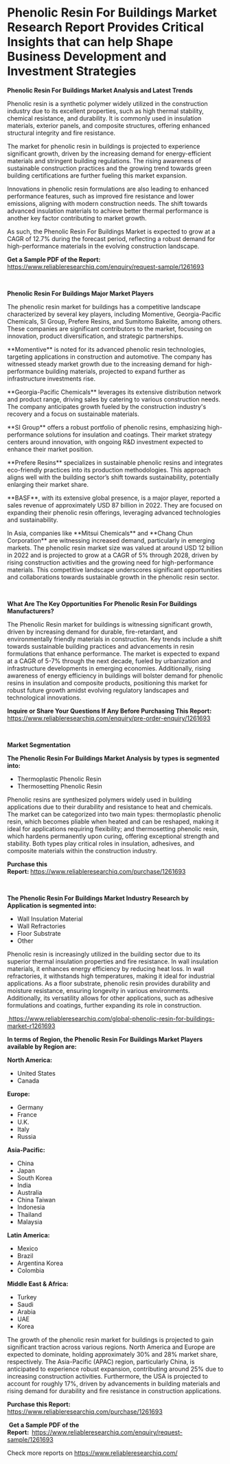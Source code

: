 <p><h1>Phenolic Resin For Buildings Market Research Report Provides Critical Insights that can help Shape Business Development and Investment Strategies</h1></p><p><strong>Phenolic Resin For Buildings Market Analysis and Latest Trends</strong></p>
<p><p>Phenolic resin is a synthetic polymer widely utilized in the construction industry due to its excellent properties, such as high thermal stability, chemical resistance, and durability. It is commonly used in insulation materials, exterior panels, and composite structures, offering enhanced structural integrity and fire resistance. </p><p>The market for phenolic resin in buildings is projected to experience significant growth, driven by the increasing demand for energy-efficient materials and stringent building regulations. The rising awareness of sustainable construction practices and the growing trend towards green building certifications are further fueling this market expansion. </p><p>Innovations in phenolic resin formulations are also leading to enhanced performance features, such as improved fire resistance and lower emissions, aligning with modern construction needs. The shift towards advanced insulation materials to achieve better thermal performance is another key factor contributing to market growth. </p><p>As such, the Phenolic Resin For Buildings Market is expected to grow at a CAGR of 12.7% during the forecast period, reflecting a robust demand for high-performance materials in the evolving construction landscape.</p></p>
<p><strong>Get a Sample PDF of the Report:&nbsp;</strong> <a href="https://www.reliableresearchiq.com/enquiry/request-sample/1261693?utm_campaign=2101&utm_medium=2&utm_source=Github&utm_content=ia&utm_term=02022025&utm_id=phenolic-resin-for-buildings">https://www.reliableresearchiq.com/enquiry/request-sample/1261693</a></p>
<p>&nbsp;</p>
<p><strong>Phenolic Resin For Buildings Major Market Players</strong></p>
<p><p>The phenolic resin market for buildings has a competitive landscape characterized by several key players, including Momentive, Georgia-Pacific Chemicals, SI Group, Prefere Resins, and Sumitomo Bakelite, among others. These companies are significant contributors to the market, focusing on innovation, product diversification, and strategic partnerships.</p><p>**Momentive** is noted for its advanced phenolic resin technologies, targeting applications in construction and automotive. The company has witnessed steady market growth due to the increasing demand for high-performance building materials, projected to expand further as infrastructure investments rise.</p><p>**Georgia-Pacific Chemicals** leverages its extensive distribution network and product range, driving sales by catering to various construction needs. The company anticipates growth fueled by the construction industry's recovery and a focus on sustainable materials.</p><p>**SI Group** offers a robust portfolio of phenolic resins, emphasizing high-performance solutions for insulation and coatings. Their market strategy centers around innovation, with ongoing R&D investment expected to enhance their market position.</p><p>**Prefere Resins** specializes in sustainable phenolic resins and integrates eco-friendly practices into its production methodologies. This approach aligns well with the building sector’s shift towards sustainability, potentially enlarging their market share.</p><p>**BASF**, with its extensive global presence, is a major player, reported a sales revenue of approximately USD 87 billion in 2022. They are focused on expanding their phenolic resin offerings, leveraging advanced technologies and sustainability.</p><p>In Asia, companies like **Mitsui Chemicals** and **Chang Chun Corporation** are witnessing increased demand, particularly in emerging markets. The phenolic resin market size was valued at around USD 12 billion in 2022 and is projected to grow at a CAGR of 5% through 2028, driven by rising construction activities and the growing need for high-performance materials. This competitive landscape underscores significant opportunities and collaborations towards sustainable growth in the phenolic resin sector.</p></p>
<p>&nbsp;</p>
<p><strong>What Are The Key Opportunities For Phenolic Resin For Buildings Manufacturers?</strong></p>
<p><p>The Phenolic Resin market for buildings is witnessing significant growth, driven by increasing demand for durable, fire-retardant, and environmentally friendly materials in construction. Key trends include a shift towards sustainable building practices and advancements in resin formulations that enhance performance. The market is expected to expand at a CAGR of 5-7% through the next decade, fueled by urbanization and infrastructure developments in emerging economies. Additionally, rising awareness of energy efficiency in buildings will bolster demand for phenolic resins in insulation and composite products, positioning this market for robust future growth amidst evolving regulatory landscapes and technological innovations.</p></p>
<p><strong>Inquire or Share Your Questions If Any Before Purchasing This Report:</strong> <a href="https://www.reliableresearchiq.com/enquiry/pre-order-enquiry/1261693?utm_campaign=2101&utm_medium=2&utm_source=Github&utm_content=ia&utm_term=02022025&utm_id=phenolic-resin-for-buildings">https://www.reliableresearchiq.com/enquiry/pre-order-enquiry/1261693</a></p>
<p>&nbsp;</p>
<p><strong>Market Segmentation</strong></p>
<p><strong>The Phenolic Resin For Buildings Market Analysis by types is segmented into:</strong></p>
<p><ul><li>Thermoplastic Phenolic Resin</li><li>Thermosetting Phenolic Resin</li></ul></p>
<p><p>Phenolic resins are synthesized polymers widely used in building applications due to their durability and resistance to heat and chemicals. The market can be categorized into two main types: thermoplastic phenolic resin, which becomes pliable when heated and can be reshaped, making it ideal for applications requiring flexibility; and thermosetting phenolic resin, which hardens permanently upon curing, offering exceptional strength and stability. Both types play critical roles in insulation, adhesives, and composite materials within the construction industry.</p></p>
<p><strong>Purchase this Report:&nbsp;</strong><a href="https://www.reliableresearchiq.com/purchase/1261693?utm_campaign=2101&utm_medium=2&utm_source=Github&utm_content=ia&utm_term=02022025&utm_id=phenolic-resin-for-buildings">https://www.reliableresearchiq.com/purchase/1261693</a></p>
<p>&nbsp;</p>
<p><strong>The Phenolic Resin For Buildings Market Industry Research by Application is segmented into:</strong></p>
<p><ul><li>Wall Insulation Material</li><li>Wall Refractories</li><li>Floor Substrate</li><li>Other</li></ul></p>
<p><p>Phenolic resin is increasingly utilized in the building sector due to its superior thermal insulation properties and fire resistance. In wall insulation materials, it enhances energy efficiency by reducing heat loss. In wall refractories, it withstands high temperatures, making it ideal for industrial applications. As a floor substrate, phenolic resin provides durability and moisture resistance, ensuring longevity in various environments. Additionally, its versatility allows for other applications, such as adhesive formulations and coatings, further expanding its role in construction.</p></p>
<p><a href="https://www.reliableresearchiq.com/global-phenolic-resin-for-buildings-market-r1261693?utm_campaign=2101&utm_medium=2&utm_source=Github&utm_content=ia&utm_term=02022025&utm_id=phenolic-resin-for-buildings">&nbsp;https://www.reliableresearchiq.com/global-phenolic-resin-for-buildings-market-r1261693</a></p>
<p><strong>In terms of Region, the Phenolic Resin For Buildings Market Players available by Region are:</strong></p>
<p>
    <p> <strong> North America: </strong>
        <ul>
            <li>United States</li>
            <li>Canada</li>
        </ul>
        </p> 
    <p> <strong> Europe: </strong>
        <ul>
            <li>Germany</li>
            <li>France</li>
            <li>U.K.</li>
            <li>Italy</li>
            <li>Russia</li>
        </ul>
        </p> 
    <p> <strong> Asia-Pacific: </strong>
        <ul>
            <li>China</li>
            <li>Japan</li>
            <li>South Korea</li>
            <li>India</li>
            <li>Australia</li>
            <li>China Taiwan</li>
            <li>Indonesia</li>
            <li>Thailand</li>
            <li>Malaysia</li>
        </ul>
        </p> 
    <p> <strong> Latin America: </strong>
        <ul>
            <li>Mexico</li>
            <li>Brazil</li>
            <li>Argentina Korea</li>
            <li>Colombia</li>
        </ul>
        </p> 
    <p> <strong> Middle East & Africa: </strong>
        <ul>
            <li>Turkey</li>
            <li>Saudi</li>
            <li>Arabia</li>
            <li>UAE</li>
            <li>Korea</li>
        </ul>
    </p>
    </p>
<p><p>The growth of the phenolic resin market for buildings is projected to gain significant traction across various regions. North America and Europe are expected to dominate, holding approximately 30% and 28% market share, respectively. The Asia-Pacific (APAC) region, particularly China, is anticipated to experience robust expansion, contributing around 25% due to increasing construction activities. Furthermore, the USA is projected to account for roughly 17%, driven by advancements in building materials and rising demand for durability and fire resistance in construction applications.</p></p>
<p><strong>Purchase this Report: </strong><a href="https://www.reliableresearchiq.com/purchase/1261693?utm_campaign=2101&utm_medium=2&utm_source=Github&utm_content=ia&utm_term=02022025&utm_id=phenolic-resin-for-buildings">https://www.reliableresearchiq.com/purchase/1261693</a></p>
<p>&nbsp;<strong>Get a Sample PDF of the Report:&nbsp;&nbsp;</strong><a href="https://www.reliableresearchiq.com/enquiry/request-sample/1261693?utm_campaign=2101&utm_medium=2&utm_source=Github&utm_content=ia&utm_term=02022025&utm_id=phenolic-resin-for-buildings">https://www.reliableresearchiq.com/enquiry/request-sample/1261693</a></p>
<p><strong></strong></p>
<p>Check more reports on <a href="https://www.reliableresearchiq.com/?utm_campaign=2101&utm_medium=2&utm_source=Github&utm_content=ia&utm_term=02022025&utm_id=phenolic-resin-for-buildings">https://www.reliableresearchiq.com/</a></p>